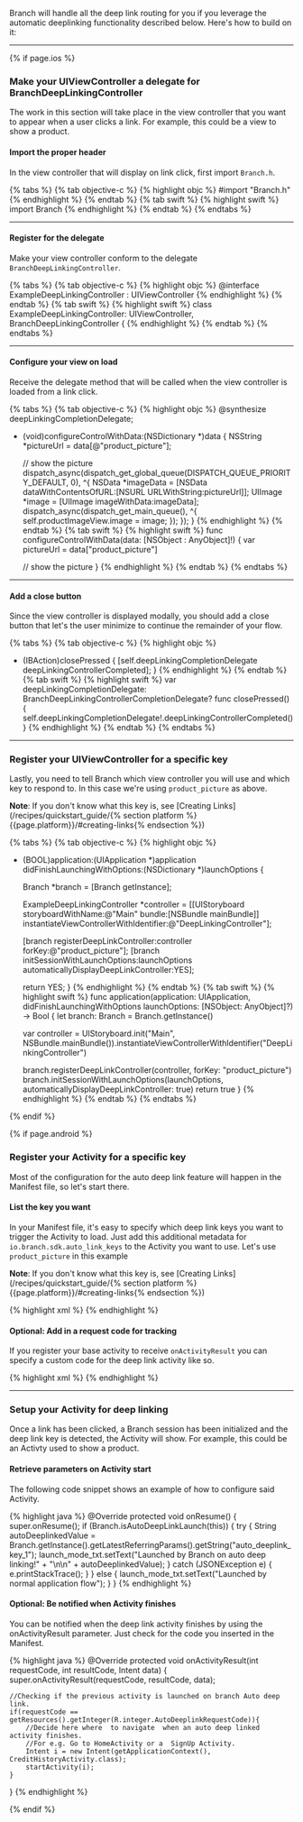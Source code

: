 
Branch will handle all the deep link routing for you if you leverage the automatic deeplinking functionality described below. Here's how to build on it:

----

{% if page.ios %}

### Make your UIViewController a delegate for BranchDeepLinkingController

The work in this section will take place in the view controller that you want to appear when a user clicks a link. For example, this could be a view to show a product.

#### Import the proper header

In the view controller that will display on link click, first import `Branch.h`.

{% tabs %}
{% tab objective-c %}
{% highlight objc %}
#import "Branch.h"
{% endhighlight %}
{% endtab %}
{% tab swift %}
{% highlight swift %}
import Branch
{% endhighlight %}
{% endtab %}
{% endtabs %}

-----

#### Register for the delegate

Make your view controller conform to the delegate `BranchDeepLinkingController`.

{% tabs %}
{% tab objective-c %}
{% highlight objc %}
@interface ExampleDeepLinkingController : UIViewController <BranchDeepLinkingController>
{% endhighlight %}
{% endtab %}
{% tab swift %}
{% highlight swift %}
class ExampleDeepLinkingController: UIViewController, BranchDeepLinkingController {
{% endhighlight %}
{% endtab %}
{% endtabs %}

-----

#### Configure your view on load

Receive the delegate method that will be called when the view controller is loaded from a link click.

{% tabs %}
{% tab objective-c %}
{% highlight objc %}
@synthesize deepLinkingCompletionDelegate;
- (void)configureControlWithData:(NSDictionary *)data {
	NSString *pictureUrl = data[@"product_picture"];

	// show the picture
	dispatch_async(dispatch_get_global_queue(DISPATCH_QUEUE_PRIORITY_DEFAULT, 0), ^{
		NSData *imageData = [NSData dataWithContentsOfURL:[NSURL URLWithString:pictureUrl]];
		UIImage *image = [UIImage imageWithData:imageData];
		dispatch_async(dispatch_get_main_queue(), ^{
			self.productImageView.image = image;
		});
	});
}
{% endhighlight %}
{% endtab %}
{% tab swift %}
{% highlight swift %}
func configureControlWithData(data: [NSObject : AnyObject]!) {
	var pictureUrl = data["product_picture"]

	// show the picture
}
{% endhighlight %}
{% endtab %}
{% endtabs %}

-----

#### Add a close button

Since the view controller is displayed modally, you should add a close button that let's the user minimize to continue the remainder of your flow.

{% tabs %}
{% tab objective-c %}
{% highlight objc %}
- (IBAction)closePressed {
    [self.deepLinkingCompletionDelegate deepLinkingControllerCompleted];
}
{% endhighlight %}
{% endtab %}
{% tab swift %}
{% highlight swift %}
var deepLinkingCompletionDelegate: BranchDeepLinkingControllerCompletionDelegate?
func closePressed() {
    self.deepLinkingCompletionDelegate!.deepLinkingControllerCompleted()
}
{% endhighlight %}
{% endtab %}
{% endtabs %}

-----

### Register your UIViewController for a specific key

Lastly, you need to tell Branch which view controller you will use and which key to respond to. In this case we're using `product_picture` as above.

**Note**: If you don't know what this key is, see [Creating Links](/recipes/quickstart_guide/{% section platform %}{{page.platform}}/#creating-links{% endsection %})

{% tabs %}
{% tab objective-c %}
{% highlight objc %}
- (BOOL)application:(UIApplication *)application
    didFinishLaunchingWithOptions:(NSDictionary *)launchOptions {

	Branch *branch = [Branch getInstance];

	ExampleDeepLinkingController *controller = [[UIStoryboard storyboardWithName:@"Main"
                                                                          bundle:[NSBundle mainBundle]]
                                                instantiateViewControllerWithIdentifier:@"DeepLinkingController"];

	[branch registerDeepLinkController:controller forKey:@"product_picture"];
	[branch initSessionWithLaunchOptions:launchOptions automaticallyDisplayDeepLinkController:YES];


	return YES;
}
{% endhighlight %}
{% endtab %}
{% tab swift %}
{% highlight swift %}
func application(application: UIApplication, didFinishLaunchingWithOptions launchOptions: [NSObject: AnyObject]?) -> Bool {
    let branch: Branch = Branch.getInstance()

    var controller = UIStoryboard.init("Main", NSBundle.mainBundle()).instantiateViewControllerWithIdentifier("DeepLinkingController")

    branch.registerDeepLinkController(controller, forKey: "product_picture")
    branch.initSessionWithLaunchOptions(launchOptions, automaticallyDisplayDeepLinkController: true)
    return true
}
{% endhighlight %}
{% endtab %}
{% endtabs %}

{% endif %}

{% if page.android %}

### Register your Activity for a specific key

Most of the configuration for the auto deep link feature will happen in the Manifest file, so let's start there.

#### List the key you want

In your Manifest file, it's easy to specify which deep link keys you want to trigger the Activity to load. Just add this additional metadata for `io.branch.sdk.auto_link_keys` to the Activity you want to use. Let's use `product_picture` in this example

**Note**: If you don't know what this key is, see [Creating Links](/recipes/quickstart_guide/{% section platform %}{{page.platform}}/#creating-links{% endsection %})

{% highlight xml %}
<activity android:name="com.myapp.AutoDeepLinkExampleActivity">
    <meta-data android:name="io.branch.sdk.auto_link_keys" android:value="product_picture" />
    <!-- your other activity stuff -->
</activity>
{% endhighlight %}


#### Optional: Add in a request code for tracking 

If you register your base activity to receive `onActivityResult` you can specify a custom code for the deep link activity like so.

{% highlight xml %}
<meta-data android:name="io.branch.sdk.auto_link_request_code" android:value="@integer/AutoDeeplinkRequestCode" />
{% endhighlight %}

-----

### Setup your Activity for deep linking

Once a link has been clicked, a Branch session has been initialized and the deep link key is detected, the Activity will show. For example, this could be an Activty used to show a product.

#### Retrieve parameters on Activity start

The following code snippet shows an example of how to configure said Activity.

{% highlight java %}
@Override
protected void onResume() {
    super.onResume();
    if (Branch.isAutoDeepLinkLaunch(this)) {
        try {
            String autoDeeplinkedValue = Branch.getInstance().getLatestReferringParams().getString("auto_deeplink_key_1");
            launch_mode_txt.setText("Launched by Branch on auto deep linking!"
                    + "\n\n" + autoDeeplinkedValue);
        } catch (JSONException e) {
            e.printStackTrace();
        }
    } else {
        launch_mode_txt.setText("Launched by normal application flow");
    }
}
{% endhighlight %}

#### Optional: Be notified when Activity finishes

You can be notified when the deep link activity finishes by using the onActivityResult parameter. Just check for the code you inserted in the Manifest.

{% highlight java %}
@Override
protected void onActivityResult(int requestCode, int resultCode, Intent data) {
	super.onActivityResult(requestCode, resultCode, data);

	//Checking if the previous activity is launched on branch Auto deep link.
	if(requestCode == getResources().getInteger(R.integer.AutoDeeplinkRequestCode)){
		//Decide here where  to navigate  when an auto deep linked activity finishes.
		//For e.g. Go to HomeActivity or a  SignUp Activity.
		Intent i = new Intent(getApplicationContext(), CreditHistoryActivity.class);
		startActivity(i);
	}
}
{% endhighlight %}

{% endif %}
